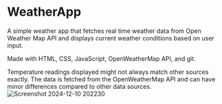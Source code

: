 # WeatherApp
A simple weather app that fetches real time weather data from Open Weather Map API and displays current weather conditions based on user input.

Made with HTML, CSS, JavaScript, OpenWeatherMap API, and git.

Temperature readings displayed might not always match other sources exactly. The data is fetched from the OpenWeatherMap API and can have minor differences compared to other data sources.
![Screenshot 2024-12-10 202230](https://github.com/user-attachments/assets/b487a3e2-6244-44bc-847f-55aeba81519e)
